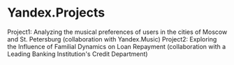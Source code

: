 # Yandex.Projects
Project1: Analyzing the musical preferences of users in the cities of Moscow and St. Petersburg (collaboration with Yandex.Music)
Project2: Exploring the Influence of Familial Dynamics on Loan Repayment (collaboration with a Leading Banking Institution's Credit Department)
